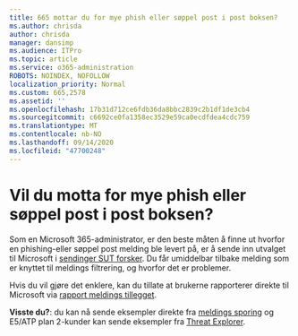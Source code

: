 ```yaml
---
title: 665 mottar du for mye phish eller søppel post i post boksen?
ms.author: chrisda
author: chrisda
manager: dansimp
ms.audience: ITPro
ms.topic: article
ms.service: o365-administration
ROBOTS: NOINDEX, NOFOLLOW
localization_priority: Normal
ms.custom: 665,2578
ms.assetid: ''
ms.openlocfilehash: 17b31d712ce6fdb36da8bbc2839c2b1df1de3cb4
ms.sourcegitcommit: c6692ce0fa1358ec3529e59ca0ecdfdea4cdc759
ms.translationtype: MT
ms.contentlocale: nb-NO
ms.lasthandoff: 09/14/2020
ms.locfileid: "47700248"
---
```

# <a name="are-you-receiving-too-much-phish-or-spam-in-your-mailbox"></a>Vil du motta for mye phish eller søppel post i post boksen?

Som en Microsoft 365-administrator, er den beste måten å finne ut hvorfor en phishing-eller søppel post melding ble levert på, er å sende inn utvalget til Microsoft i [sendinger SUT forsker](https://protection.office.com/reportsubmission). Du får umiddelbar tilbake melding som er knyttet til meldings filtrering, og hvorfor det er problemer.

Hvis du vil gjøre det enklere, kan du tillate at brukerne rapporterer direkte til Microsoft via [rapport meldings tillegget](https://appsource.microsoft.com/product/office/WA104381180?src=office&tab=Overview).

**Visste du?**: du kan nå sende eksempler direkte fra [meldings sporing](https://protection.office.com/messagetrace) og E5/ATP plan 2-kunder kan sende eksempler fra [Threat Explorer](https://docs.microsoft.com/microsoft-365/security/office-365-security/threat-explorer).
